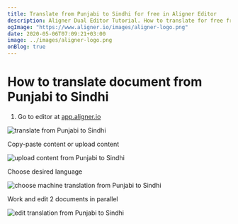 ```yaml
---
title: Translate from Punjabi to Sindhi for free in Aligner Editor
description: Aligner Dual Editor Tutorial. How to translate for free from Punjabi to Sindhi. Aligner is multilingual document management platform. 
ogImage: "https://www.aligner.io/images/aligner-logo.png"
date: 2020-05-06T07:09:21+03:00
image: ../images/aligner-logo.png
onBlog: true
---
```


# How to translate document from Punjabi to Sindhi

1. Go to editor at [app.aligner.io](https://app.aligner.io "Aligner App web page")

![translate from Punjabi to Sindhi](../aligner-blank-editor.png "translate from Punjabi to Sindhi")

Copy-paste content or upload content

![upload content from Punjabi to Sindhi](../aligner-uploaded-document.png "upload content from Punjabi to Sindhi")

Choose desired language

![choose machine translation from Punjabi to Sindhi](../aligner-language-dropdown.png "choose machine translation from Punjabi to Sindhi")

Work and edit 2 documents in parallel

![edit translation from Punjabi to Sindhi](../aligner-double-sitded-editor.png "edit translation from Punjabi to Sindhi")

